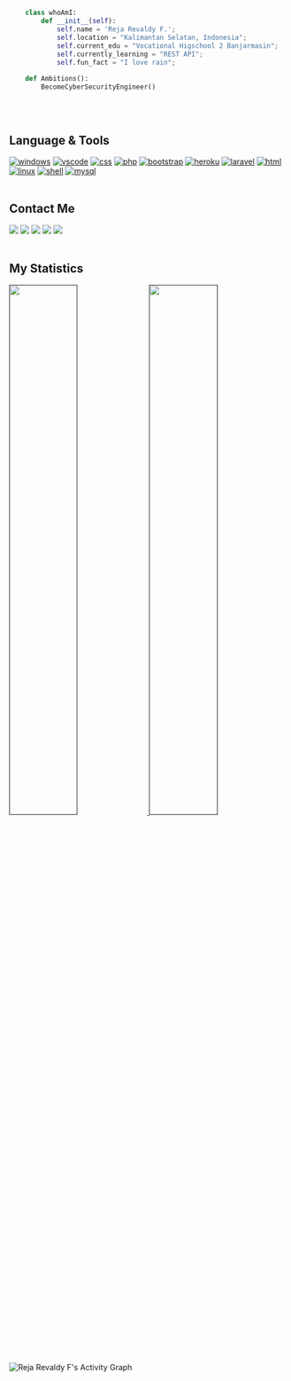 ## 
```python


    class whoAmI:
        def __init__(self):
            self.name = 'Reja Revaldy F.';
            self.location = "Kalimantan Selatan, Indonesia";
            self.current_edu = "Vocational Higschool 2 Banjarmasin";
            self.currently_learning = "REST API";
            self.fun_fact = "I love rain";
	
    def Ambitions():
        BecomeCyberSecurityEngineer()
```
## 

<br/>

## Language & Tools
<a href="#" ><img alt="windows" src="https://img.shields.io/badge/Windows-1A1B27?style=for-the-badge&logo=windows&logoColor=white"></a>
<a href="#" ><img alt="vscode" src="https://img.shields.io/badge/Visual_Studio_Code-1A1B27?style=for-the-badge&logo=visual%20studio%20code&logoColor=white"></a> 
<a href="#" ><img alt="css" src="https://img.shields.io/badge/CSS3-1A1B27?style=for-the-badge&logo=css3&logoColor=white"></a>
<a href="#" ><img alt="php" src="https://img.shields.io/badge/PHP-1A1B27?style=for-the-badge&logo=php&logoColor=white"></a>
<a href="#" ><img alt="bootstrap" src="https://img.shields.io/badge/Bootstrap-1A1B27?style=for-the-badge&logo=bootstrap&logoColor=white"></a>
<a href="#" ><img alt="heroku" src="https://img.shields.io/badge/Heroku-1A1B27?style=for-the-badge&logo=heroku&logoColor=white"></a> 
<a href="#" ><img alt="laravel" src="https://img.shields.io/badge/Laravel-1A1B27?style=for-the-badge&logo=laravel&logoColor=white"></a>
<a href="#" ><img alt="html" src="https://img.shields.io/badge/HTML5-1A1B27?style=for-the-badge&logo=html5&logoColor=white"></a>
<a href="#" ><img alt="linux" src="https://img.shields.io/badge/Linux-1A1B27?style=for-the-badge&logo=linux&logoColor=white"></a>
<a href="#" ><img alt="shell" src="https://img.shields.io/badge/Shell_Script-1A1B27?style=for-the-badge&logo=gnu-bash&logoColor=white"></a>
<a href="#" ><img alt="mysql" src="https://img.shields.io/badge/MySQL-1A1B27?style=for-the-badge&logo=mysql&logoColor=white"></a>
<br/>
<br/>

## Contact Me

<a href="mailto:rejarevaldyf@gmail.com"><img src="https://img.shields.io/badge/Gmail-1A1B27?style=for-the-badge&logo=gmail&logoColor=white"></a>
<a href="https://www.reddit.com/user/Revvvu"><img src="https://img.shields.io/badge/Reddit-1A1B27?style=for-the-badge&logo=reddit&logoColor=white"></a>
<a href="https://www.instagram.com/rev4ldy/"><img src="https://img.shields.io/badge/Instagram-1A1B27?style=for-the-badge&logo=instagram&logoColor=white"></a>
<a href="https://steamcommunity.com/id/Rev99"><img src="https://img.shields.io/badge/Steam-1A1B27?style=for-the-badge&logo=steam&logoColor=white"></a>
<a href="https://open.spotify.com/user/31p533jyznrma4uzlrqkif36wm2m"><img src="https://img.shields.io/badge/Spotify-1A1B27?&style=for-the-badge&logo=spotify&logoColor=white"></a>
<br/>
<br/>
    
## My Statistics
<p align="left">
  <a href="">
    <img width="49.5%" src="https://github-readme-stats.vercel.app/api?username=revaldy-30&theme=tokyonight&show_icons=true&hide_border=true" />
    <img width="49.5%" src="https://github-readme-streak-stats.herokuapp.com/?user=revaldy-30&theme=tokyonight&hide_border=true" />
  </a>
</p>

![Reja Revaldy F's Activity Graph](https://activity-graph.herokuapp.com/graph?username=revaldy-30&custom_title=Reja%20Revaldy%20F's%20Contribution%20Graph&theme=tokyonight&bg_color=1A1B27&hide_border=true&line=70A5FD&point=70A5FD)
<br/>

   
